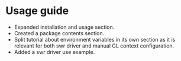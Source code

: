 # Usage guide
- Expanded installation and usage section.
- Created a package contents section.
- Split tutorial about environment variables in its own section as it is relevant for both swr driver and manual GL context configuration.
- Added a swr driver use example.